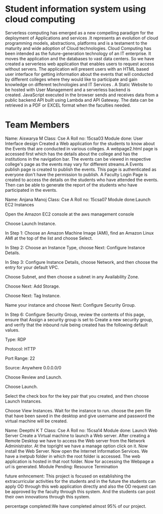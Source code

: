 Student information system using cloud computing
=================================================
Serverless computing has emerged as a new compelling paradigm for the deployment of Applications and services .It represents an evolution of cloud programming models, abstractions, platforms and is a testament to the maturity and wide adoption of Cloud technologies.
Cloud Computing has been intended as the future-generation technology of an IT enterprise. It moves the application and the databases to vast data centers. So we have created a serverless web application that enables users to request access without servers. The application will present users with an HTML based user interface for getting information about the events that will conducted by different colleges where they would like to participate and gain knowledge on different technologies and IT Services . A Static Website to be hosted with User Management and a serverless backend is created. JavaScript executed in the browser sends and receives data from a public backend API built using Lambda and API Gateway. The data can be retrieved in a PDF or EXCEL format when the faculties needed. 

Team Members
==============
Name: Aiswarya M
Class: Cse A
Roll no: 15csa03
Module done: User Interface design
Created a Web application for the students to know about the Events that are conducted in various colleges. A webpage2.html page  is accessed first which has the details about the college and has the institutions in the navigation bar. The events can be viewed in respective college's page as the events may vary for different streams.A Events publish page is created to publish the events. This page is authenticated as everyone don't have the permission to publish. A Faculty Login Page is created to access the details on the students who have attended the events. Then can be able to generate the report of the students who have participated in the events.


Name: Anjana Manoj
Class: Cse A
Roll no: 15csa07
Module done:Launch EC2 Instances

Open the Amazon EC2 console at the aws management console

Choose Launch Instance.

In Step 1: Choose an Amazon Machine Image (AMI), find an Amazon Linux AMI at the top of the list and choose Select.

In Step 2: Choose an Instance Type, choose Next: Configure Instance Details.

In Step 3: Configure Instance Details, choose Network, and then choose the entry for your default VPC.

Choose Subnet, and then choose a subnet in any Availability Zone.

Choose Next: Add Storage.

Choose Next: Tag Instance.

Name your instance and choose Next: Configure Security Group.

In Step 6: Configure Security Group, review the contents of this page, ensure that Assign a security group is set to Create a new security group, and verify that the inbound rule being created has the following default values.

Type: RDP

Protocol: HTTP

Port Range: 22

Source: Anywhere 0.0.0.0/0

Choose Review and Launch.

Choose Launch.

Select the check box for the key pair that you created, and then choose Launch Instances.

Choose View Instances.
Wait for the instance to run.
choose the pem file that have been saved in the desktop and give username and password the virtual machine will be created.




Name: Deepthi K T
Class: Cse A
Roll no: 15csa14
Module done: Launch Web Server
Create a Virtual machine to launch a Web server. 
After creating a Remote Desktop we have to access the Web server from the Network Administrator.
At the topright we have a manage option click on it.
Now install the Web Server.
Now open the Internet Information Services.
We have a inetpub folder in which the root folder is accessed. 
The web application is hosted in that root folder.
Now for accessing the Webpage a url is generated.
Module Pending: Resource Termination

future enhncement:
          This project is focused on establishing the extracurricular activities for the students and in the future the students can apply OD through this web application  directly and also  the OD request  can be approved by the  faculty through this system. And the students can post their own innovations through this system.
          
percentage completed:We have completed almost 95% of our project.
